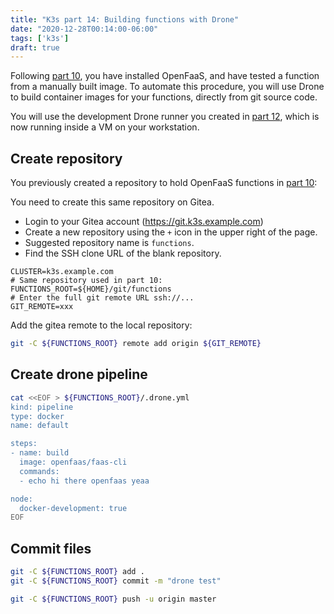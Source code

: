 ```yaml
---
title: "K3s part 14: Building functions with Drone"
date: "2020-12-28T00:14:00-06:00"
tags: ['k3s']
draft: true
---
```


Following [part 10](/blog/k3s/k3s-10-openfaas/), you have installed OpenFaaS,
and have tested a function from a manually built image. To automate this
procedure, you will use Drone to build container images for your functions,
directly from git source code.

You will use the development Drone runner you created in [part
12](/blog/k3s/k3s-12-drone-development/), which is now running inside a VM on
your workstation.

## Create repository

You previously created a repository to hold OpenFaaS functions in [part
10](/blog/k3s/k3s-10-openfaas/):

You need to create this same repository on Gitea.

 * Login to your Gitea account (https://git.k3s.example.com)
 * Create a new repository using the `+` icon in the upper right of the page.
 * Suggested repository name is `functions`. 
 * Find the SSH clone URL of the blank repository.

```env
CLUSTER=k3s.example.com
# Same repository used in part 10:
FUNCTIONS_ROOT=${HOME}/git/functions
# Enter the full git remote URL ssh://...
GIT_REMOTE=xxx
```

Add the gitea remote to the local repository:

```bash
git -C ${FUNCTIONS_ROOT} remote add origin ${GIT_REMOTE}
```

## Create drone pipeline

```bash
cat <<EOF > ${FUNCTIONS_ROOT}/.drone.yml
kind: pipeline
type: docker
name: default

steps:
- name: build
  image: openfaas/faas-cli
  commands:
  - echo hi there openfaas yeaa

node:
  docker-development: true
EOF
```

## Commit files

```bash
git -C ${FUNCTIONS_ROOT} add .
git -C ${FUNCTIONS_ROOT} commit -m "drone test"
```

```bash
git -C ${FUNCTIONS_ROOT} push -u origin master
```
